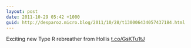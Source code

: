 ```yaml
---
layout: post
date: 2011-10-29 05:42 +1000
guid: http://desparoz.micro.blog/2011/10/28/t130006434057437184.html
---
```

Exciting new Type R rebreather from Hollis [t.co/GsKTu1tJ](http://t.co/GsKTu1tJ)
